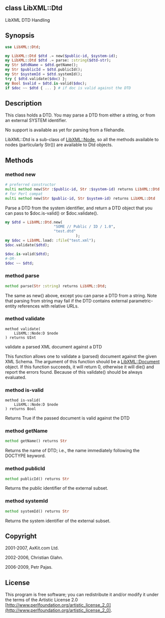 class LibXML::Dtd
-----------------

LibXML DTD Handling

Synopsis
--------

```raku
use LibXML::Dtd;

my LibXML::Dtd $dtd .= new($public-id, $system-id);
my LibXML::Dtd $dtd .= parse: :string($dtd-str);
my Str $dtdName = $dtd.getName();
my Str $publicId = $dtd.publicId();
my Str $systemId = $dtd.systemId();
try { $dtd.validate($doc) };
my Bool $valid = $dtd.is-valid($doc);
if $doc ~~ $dtd { ... } # if doc is valid against the DTD
```

Description
-----------

This class holds a DTD. You may parse a DTD from either a string, or from an external SYSTEM identifier.

No support is available as yet for parsing from a filehandle.

LibXML::Dtd is a sub-class of [LibXML::Node](https://libxml-raku.github.io/LibXML-raku/Node), so all the methods available to nodes (particularly Str()) are available to Dtd objects.

Methods
-------

### method new

```raku
# preferred constructor
multi method new(Str :$public-id, Str :$system-id) returns LibXML::Dtd
# for Perl compat
multi method new(Str $public-id, Str $system-id) returns LibXML::Dtd
```

Parse a DTD from the system identifier, and return a DTD object that you can pass to $doc.is-valid() or $doc.validate().

```raku
my $dtd = LibXML::Dtd.new(
                      "SOME // Public / ID / 1.0",
                      "test.dtd"
                                );
my $doc = LibXML.load: :file("test.xml");
$doc.validate($dtd);

$doc.is-valid($dtd);
#-OR-
$doc ~~ $dtd;
```

### method parse

```raku
method parse(Str :string) returns LibXML::Dtd;
```

The same as new() above, except you can parse a DTD from a string. Note that parsing from string may fail if the DTD contains external parametric-entity references with relative URLs.

### method validate

```perl6
method validate(
    LibXML::Node:D $node
) returns UInt
```

validate a parsed XML document against a DTD

This function allows one to validate a (parsed) document against the given XML Schema. The argument of this function should be a [LibXML::Document](https://libxml-raku.github.io/LibXML-raku/Document) object. If this function succeeds, it will return 0, otherwise it will die() and report the errors found. Because of this validate() should be always evaluated.

### method is-valid

```perl6
method is-valid(
    LibXML::Node:D $node
) returns Bool
```

Returns True if the passed document is valid against the DTD

### method getName

```raku
method getName() returns Str
```

Returns the name of DTD; i.e., the name immediately following the DOCTYPE keyword.

### method publicId

```raku
method publicId() returns Str
```

Returns the public identifier of the external subset.

### method systemId

```raku
method systemId() returns Str
```

Returns the system identifier of the external subset.

Copyright
---------

2001-2007, AxKit.com Ltd.

2002-2006, Christian Glahn.

2006-2009, Petr Pajas.

License
-------

This program is free software; you can redistribute it and/or modify it under the terms of the Artistic License 2.0 [http://www.perlfoundation.org/artistic_license_2_0](http://www.perlfoundation.org/artistic_license_2_0).

